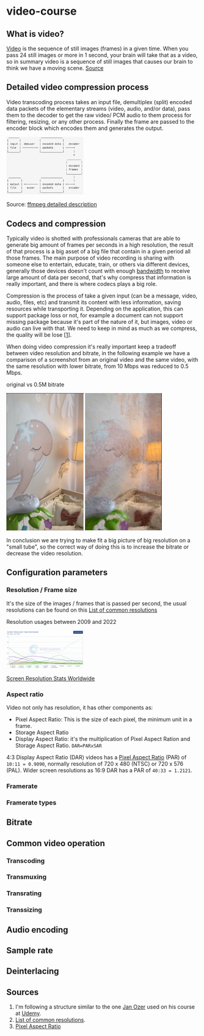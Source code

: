 # video-course


## What is video?

[Video](https://en.wikipedia.org/wiki/Video) is the sequence of still images (frames) in a given time. When you pass 24 still images or more in 1 second, your brain will take that as a video, so in summary video is a sequence of still images that causes our brain to think we have a moving scene. [Source](https://github.com/leandromoreira/ffmpeg-libav-tutorial)

## Detailed video compression process

Video transcoding process takes an input file, demultiplex (split) encoded data packets of the elementary streams (video, audio, and/or data), pass them to the decoder to get the raw video/ PCM audio to them process for filtering, resizing, or any other process. Finally the frame are passed to the encoder block which encodes them and generates the output. 

<img src="https://github.com/GioLopez/video-course/blob/main/Images/Transcoding_process_01.png" width="40%" height="50%">

Source: [ffmpeg detailed description](https://ffmpeg.org/ffmpeg.html#toc-Detailed-description)


## Codecs and compression

Typically video is shotted with professionals cameras that are able to generate big amount of frames per seconds in a high resolution, the result of that process is a big asset of a big file that contain in a given period all those frames. The main purpose of video recording is sharing with someone else to entertain, educate, train, or others via different devices, generally those devices doesn't count with enough [bandwidth](https://en.wikipedia.org/wiki/Bandwidth_(computing)) to receive large amount of data per second, that's why compress that information is really important, and there is where codecs plays a big role.

Compression is the process of take a given input (can be a message, video, audio, files, etc) and transmit its content with less information, saving resources while transporting it. Depending on the application, this can support package loss or not, for example a document can not support missing package because it's part of the nature of it, but images, video or audio can live with that. We need to keep in mind as much as we compress, the quality will be lose [[1](https://github.com/GioLopez/video-course#sources)].


When doing video compression it's really important keep a tradeoff between video resolution and bitrate, in the following example we have a comparison of a screenshot from an original video and the same video, with the same resolution with lower bitrate, from 10 Mbps was reduced to 0.5 Mbps.

original    vs     0.5M bitrate

<img src="https://github.com/GioLopez/video-course/blob/main/Images/Bitrate-Original_01.png" width="40%" height="40%">
<img src="https://github.com/GioLopez/video-course/blob/main/Images/Bitrate-1m_01.png" width="40%" height="40%">

In conclusion we are trying to make fit a big picture of big resolution on a "small tube", so the correct way of doing this is to increase the bitrate or decrease the video resolution.

## Configuration parameters

### Resolution / Frame size

It's the size of the images / frames that is passed per second, the usual resolutions can be found on this [List of common resolutions](https://en.wikipedia.org/wiki/List_of_common_resolutions)

Resolution usages between 2009 and 2022

<img src="https://github.com/GioLopez/video-course/blob/main/Images/Screen_resolutions_between_2009_and_2022.png" width="40%" height="40%">

[Screen Resolution Stats Worldwide](https://gs.statcounter.com/screen-resolution-stats#monthly-200903-202206)


### Aspect ratio

Video not only has resolution, it has other components as:
- Pixel Aspect Ratio: This is the size of each pixel, the minimum unit in a frame.
- Storage Aspect Ratio
- Display Aspect Ratio: it's the multiplication of Pixel Aspect Ration and Storage Aspect Ratio. `DAR=PARxSAR`


4:3 Display Aspect Ratio (DAR) videos has a [Pixel Aspect Ratio](http://www.arielnet.com/pages/show/adi-gba-01323/pixel-aspect-ratio#:~:text=D1%20has%20a%20screen%20resolution,Mac%20OS%20and%20Windows%20systems.) (PAR) of `10:11 = 0.9090`, normally resolution of 720 x 480 (NTSC) or 720 x 576 (PAL). Wider screen resolutions as 16:9 DAR has a PAR of `40:33 = 1.2121`.


### Framerate

### Framerate types

## Bitrate


## Common video operation

### Transcoding

### Transmuxing

### Transrating

### Transsizing



## Audio encoding

## Sample rate


## Deinterlacing


## Sources

1. I'm following a structure similar to the one [Jan Ozer](https://www.linkedin.com/in/jan-ozer/) used on his course at [Udemy](https://www.udemy.com/course/compressing-video-for-web-disc-and-pctvconsole-playback/).
2. [List of common resolutions](https://en.wikipedia.org/wiki/List_of_common_resolutions).
3. [Pixel Aspect Ratio](http://www.arielnet.com/pages/show/adi-gba-01323/pixel-aspect-ratio#:~:text=D1%20has%20a%20screen%20resolution,Mac%20OS%20and%20Windows%20systems.)